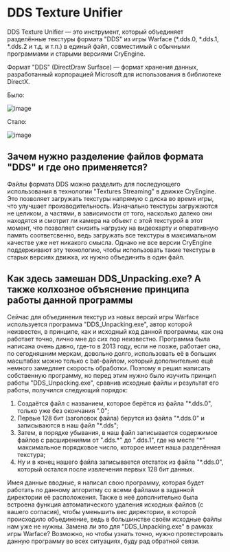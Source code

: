 # DDS Texture Unifier

DDS Texture Unifier — это инструмент, который объединяет разделённые текстуры формата "DDS" из игры Warface (\*.dds.0, \*.dds.1, \*.dds.2 и т.д. и т.п.) в единый файл, совместимый с обычными программами и старыми версиями CryEngine.

Формат "DDS" (DirectDraw Surface) — формат хранения данных, разработанный корпорацией Microsoft для использования в библиотеке DirectX.

Было:

![image](https://github.com/user-attachments/assets/d37e8635-8f29-4f99-af24-8b263f22093e)

Стало:

![image](https://github.com/user-attachments/assets/e77d3058-b28a-48a8-88bb-71363a00423c)

## Зачем нужно разделение файлов формата "DDS" и где оно применяется?

Файлы формата DDS можно разделить для последующего использования в технологии "Textures Streaming" в движке CryEngine. Это позволяет загружать текстуры напрямую с диска во время игры, что улучшает производительность. Изначально текстуры загружаются не целиком, а частями, в зависимости от того, насколько далеко они находятся и смотрит ли камера на объект с этой текстурой в этот момент, что позволяет снизить нагрузку на видеокарту и оперативную память соответсвенно, ведь загружать все текстуры в максимальном качестве уже нет никакого смысла. Однако не все версии CryEngine поддерживают эту технологию, чтобы использовать такие текстуры в старых версиях движка, их нужно объединить в один файл.

## Как здесь замешан DDS_Unpacking.exe? А также колхозное объяснение принципа работы данной программы

Сейчас для объединения текстур из новых версий игры Warface используется программа "DDS_Unpacking.exe", автор которой неизвестен, в принципе, как и исходный код данной программы, как она работает точно, лично мне до сих пор неизвестно. Программа была написана очень давно, где-то в 2013 году, если не позже, работает она, по сегодняшним меркам, довольно долго, использовать её в больших масштабах можно только с bat-файлом, который дополнительно ещё немного замедляет скорость обработки. Поэтому я решил написать собственную программу, но перед этим нужно было изучить принцип работы "DDS_Unpacking.exe", сравнив исходные файлы и результат его работы, получился следующий порядок:
1. Создаётся файл с названием, которое берётся из файла "\*.dds.0", только уже без окончания ".0";
2. Первые 128 бит (заголовок файла) берутся из файла "\*.dds.0" и записываются в наш файл "\*.dds";
3. Затем, в порядке убывания, в наш файл записывается содержимое файлов с расширениями от ".dds.\*" до ".dds.1", где на месте "\*" максимальное порядковое число, которое имеет наша разделённая текстура;
4. Ну и в конец нашего файла записывается отстаток из файла "\*.dds.0", который остался после извлечения первых 128 бит данных.

Имея данные вводные, я написал свою программу, которая будет работать по данному алгоритму со всеми файлами в заданной директории её расположения. Также в неё дополнительно была встроена функция автоматического удаления исходных файлов (с вашего согласия), чтобы уменьшить вес директории, в которой происходило объединение, ведь в большинстве своём исходные файлы нам уже не нужны. Замена ли это для "DDS_Unpacking.exe" в рамках игры Warface? Возможно, но чтобы узнать точно, нужно протестировать данную программу во всех ситуациях, буду рад обратной связи.
